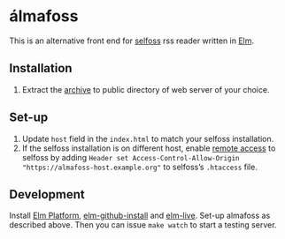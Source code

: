 álmafoss
===========

This is an alternative front end for [selfoss](https://github.com/SSilence/selfoss) rss reader written in [Elm](http://elm-lang.org/).

Installation
------------

1. Extract the [archive](https://github.com/fossar/almafoss/releases) to public directory of web server of your choice.

Set-up
------

1. Update `host` field in the `index.html` to match your selfoss installation.
2. If the selfoss installation is on different host, enable [remote access](https://developer.mozilla.org/en-US/docs/Web/HTTP/Access_control_CORS#Access-Control-Allow-Origin) to selfoss by adding `Header set Access-Control-Allow-Origin "https://almafoss-host.example.org"` to selfoss’s `.htaccess` file.

Development
-----------

Install [Elm Platform](http://guide.elm-lang.org/install.html), [elm-github-install](https://github.com/gdotdesign/elm-github-install) and [elm-live](https://github.com/tomekwi/elm-live). Set-up almafoss as described above. Then you can issue `make watch` to start a testing server.
